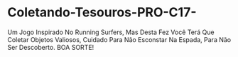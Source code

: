 # Coletando-Tesouros-PRO-C17-
Um Jogo Inspirado No Running Surfers, Mas Desta Fez Você Terá Que Coletar Objetos Valiosos, Cuidado Para Não Esconstar Na Espada, Para Não Ser Descoberto. BOA SORTE!
